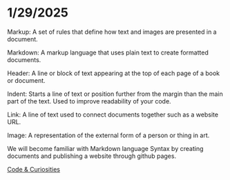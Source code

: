 # **1/29/2025**

Markup: A set of rules that define how text and images are presented in a document.

Markdown: A markup language that uses plain text to create formatted documents.

Header: A line or block of text appearing at the top of each page of a book or document.

Indent: Starts a line of text or position further from the margin than the main part of the text. Used to improve readability of your code.

Link: A line of text used to connect documents together such as a website URL.

Image: A representation of the external form of a person or thing in art.

We will become familiar with Markdown language Syntax by creating documents and publishing a website through github pages.

[Code & Curiosities](https://sidequests.onrender.com/Blog/2025/KadariusClemons/)